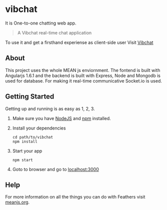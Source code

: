# vibchat

It is One-to-one chatting web app.

> A Vibchat real-time chat application

To use it and get a firsthand experiense as client-side user Visit [Vibchat](ec2-18-216-222-125.us-east-2.compute.amazonaws.com)


## About

This project uses the whole MEAN js enviornment. The fontend is built with Angularjs 1.6.1 and the backend is built with Express, Node and Mongodb is used for database. For making it real-time communicative Socket.io is used.

## Getting Started

Getting up and running is as easy as 1, 2, 3.

1. Make sure you have [NodeJS](https://nodejs.org/) and [npm](https://www.npmjs.com/) installed.
2. Install your dependencies

    ```
    cd path/to/vibchat
    npm install
    ```

3. Start your app

    ```
    npm start
    ```

4. Goto to browser and go to [localhost:3000](http://localhost:3000/)


## Help

For more information on all the things you can do with Feathers visit [meanjs.org](http://meanjs.org/docs.html).

